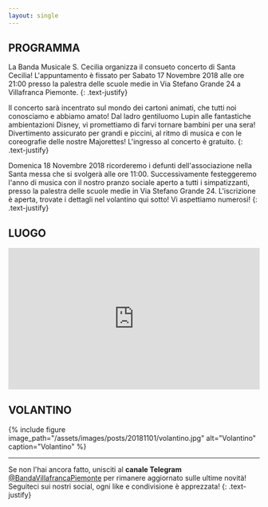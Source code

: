 ```yaml
---
layout: single
---
```


## PROGRAMMA

La Banda Musicale S. Cecilia organizza il consueto concerto di Santa Cecilia! L'appuntamento è fissato per Sabato 17 Novembre 2018 alle ore 21:00 presso la palestra delle scuole medie in Via Stefano Grande 24 a Villafranca Piemonte.
{: .text-justify}

Il concerto sarà incentrato sul mondo dei cartoni animati, che tutti noi conosciamo e abbiamo amato! Dal ladro gentiluomo Lupin alle fantastiche ambientazioni Disney, vi promettiamo di farvi tornare bambini per una sera! Divertimento assicurato per grandi e piccini, al ritmo di musica e con le coreografie delle nostre Majorettes! L'ingresso al concerto è gratuito.
{: .text-justify}

Domenica 18 Novembre 2018 ricorderemo i defunti dell'associazione nella Santa messa che si svolgerà alle ore 11:00. Successivamente festeggeremo l'anno di musica con il nostro pranzo sociale aperto a tutti i simpatizzanti, presso la palestra delle scuole medie in Via Stefano Grande 24. L'iscrizione è aperta, trovate i dettagli nel volantino qui sotto! Vi aspettiamo numerosi!
{: .text-justify}

## LUOGO

<style>
.map-responsive{
    overflow:hidden;
    padding-bottom:56.25%;
    position:relative;
    height:0;
}
.map-responsive iframe{
    left:0;
    top:0;
    height:100%;
    width:100%;
    position:absolute;
}

</style>

<div class="map-responsive">
<iframe src="https://www.google.com/maps/embed?pb=!1m18!1m12!1m3!1d2832.0023030158554!2d7.495391315803494!3d44.780758386805076!2m3!1f0!2f0!3f0!3m2!1i1024!2i768!4f13.1!3m3!1m2!1s0x47881e4f96acf819%3A0x238943c9ed6aaad4!2sVia+Stefano+Grande%2C+24%2C+10068+Villafranca+Piemonte+TO!5e0!3m2!1sit!2sit!4v1541069241559" width="600" height="450" frameborder="0" style="border:0" allowfullscreen></iframe>
</div>

## VOLANTINO

{% include figure image_path="/assets/images/posts/20181101/volantino.jpg" alt="Volantino" caption="Volantino" %}

---

Se non l'hai ancora fatto, unisciti al **canale Telegram** [@BandaVillafrancaPiemonte](https://t.me/BandaVillafrancaPiemonte) per rimanere aggiornato sulle ultime novità! Seguiteci sui nostri social, ogni like e condivisione è apprezzata!
{: .text-justify}
